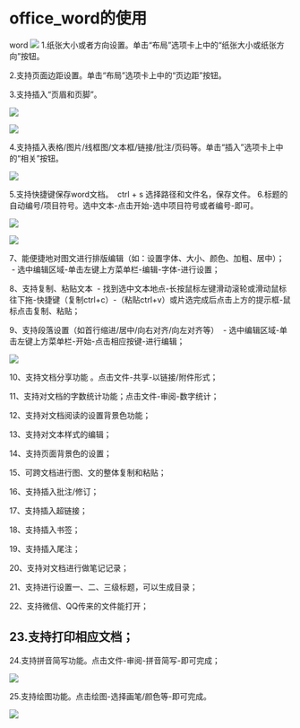 # office_word的使用

word
![](https://github.com/openthos/community-analysis/blob/master/pic/office/word.jpg)
1.纸张大小或者方向设置。单击“布局”选项卡上中的“纸张大小或纸张方向”按钮。

2.支持页面边距设置。单击“布局”选项卡上中的“页边距”按钮。




3.支持插入“页眉和页脚”。

![](https://github.com/openthos/community-analysis/blob/master/pic/office/%E9%A1%B5%E9%9D%A2%E5%B8%83%E5%B1%80.png)

![](https://github.com/openthos/community-analysis/blob/master/pic/office/%E9%A1%B5%E7%9C%89%E5%92%8C%E9%A1%B5%E8%84%9A.png)

4.支持插入表格/图片/线框图/文本框/链接/批注/页码等。单击“插入”选项卡上中的“相关”按钮。

![](https://github.com/openthos/community-analysis/blob/master/pic/office/%E6%8F%92%E5%85%A5.png)

5.支持快捷键保存word文档。  ctrl + s 选择路径和文件名，保存文件。
6.标题的自动编号/项目符号。选中文本-点击开始-选中项目符号或者编号-即可。


![](https://github.com/openthos/community-analysis/blob/master/pic/office/%E8%87%AA%E5%8A%A8%E7%BC%96%E5%8F%B7.png)

![](https://github.com/openthos/community-analysis/blob/master/pic/office/%E9%A1%B9%E7%9B%AE%E7%AC%A6%E5%8F%B7.png)


7、能便捷地对图文进行排版编辑（如：设置字体、大小、颜色、加粗、居中）；  - 选中编辑区域-单击左键上方菜单栏-编辑-字体-进行设置；

8、支持复制、粘贴文本  - 找到选中文本地点-长按鼠标左键滑动滚轮或滑动鼠标往下拖-快捷键（复制ctrl+c）-（粘贴ctrl+v）或片选完成后点击上方的提示框-鼠标点击复制、粘贴；

9、支持段落设置（如首行缩进/居中/向右对齐/向左对齐等）  - 选中编辑区域-单击左键上方菜单栏-开始-点击相应按键-进行编辑；

![](https://github.com/openthos/community-analysis/blob/master/pic/office/9%E6%AE%B5%E8%90%BD%E8%AE%BE%E7%BD%AE.png)

10、支持文档分享功能 。点击文件-共享-以链接/附件形式；

11、支持对文档的字数统计功能；点击文件-审阅-数字统计；

12、支持对文档阅读的设置背景色功能； 

13、支持对文本样式的编辑；

14、支持页面背景色的设置；

15、可跨文档进行图、文的整体复制和粘贴；

16、支持插入批注/修订；

17、支持插入超链接；

18、支持插入书签；

19、支持插入尾注；

20、支持对文档进行做笔记记录；

21、支持进行设置一、二、三级标题，可以生成目录；

22、支持微信、QQ传来的文件能打开；

23.支持打印相应文档； 
- 
24.支持拼音简写功能。点击文件-审阅-拼音简写-即可完成；

![](https://github.com/openthos/community-analysis/blob/master/pic/office/%E6%8B%BC%E9%9F%B3%E7%AE%80%E5%86%99.png)



25.支持绘图功能。点击绘图-选择画笔/颜色等-即可完成。

![](https://github.com/openthos/community-analysis/blob/master/pic/office/%E7%BB%98%E5%9B%BE.png)


